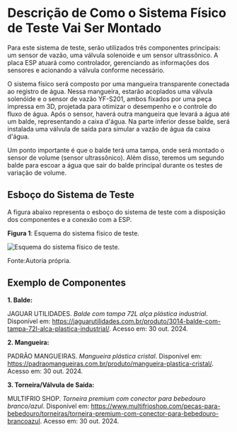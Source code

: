 # Descrição de Como o Sistema Físico de Teste Vai Ser Montado

Para este sistema de teste, serão utilizados três componentes principais: um sensor de vazão, uma válvula solenoide e um sensor ultrassônico. A placa ESP atuará como controlador, gerenciando as informações dos sensores e acionando a válvula conforme necessário. 

O sistema físico será composto por uma mangueira transparente conectada ao registro de água. Nessa mangueira, estarão acoplados uma válvula solenóide e o sensor de vazão YF-S201, ambos fixados por uma peça impressa em 3D, projetada para otimizar o desempenho e o controle do fluxo de água. Após o sensor, haverá outra mangueira que levará a água até um balde, representando a caixa d'água. Na parte inferior desse balde, será instalada uma válvula de saída para simular a vazão de água da caixa d'água. 

Um ponto importante é que o balde terá uma tampa, onde será montado o sensor de volume (sensor ultrassônico). Além disso, teremos um segundo balde para escoar a água que sair do balde principal durante os testes de variação de volume.

## Esboço do Sistema de Teste

A figura abaixo representa o esboço do sistema de teste com a disposição dos componentes e a conexão com a ESP. 

**Figura 1**: Esquema do sistema físico de teste.

![Esquema do sistema físico de teste.](https://github.com/LauraMWerneck/Projeto_Integrador_3/blob/main/Etapa%202/Sistema%20F%C3%ADsico%20de%20Teste/sistema_fisico_de_teste.jpg)

Fonte:Autoria própria.

## Exemplo de Componentes

**1. Balde:**

JAGUAR UTILIDADES. *Balde com tampa 72L alça plástica industrial*. Disponível em: https://jaguarutilidades.com.br/produto/3014-balde-com-tampa-72l-alca-plastica-industrial/. Acesso em: 30 out. 2024.

**2. Mangueira:**

PADRÃO MANGUEIRAS. *Mangueira plástica cristal*. Disponível em: https://padraomangueiras.com.br/produto/mangueira-plastica-cristal/. Acesso em: 30 out. 2024.

**3. Torneira/Válvula de Saída:**

MULTIFRIO SHOP. *Torneira premium com conector para bebedouro branco/azul*. Disponível em: https://www.multifrioshop.com/pecas-para-bebedouro/torneiras/torneira-premium-com-conector-para-bebedouro-brancoazul. Acesso em: 30 out. 2024.
